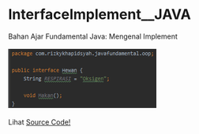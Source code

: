 # InterfaceImplement__JAVA
Bahan Ajar Fundamental Java: Mengenal Implement<br><br>
<img src="https://github.com/RizkyKhapidsyah/InterfaceImplement__JAVA/blob/master/results/001.PNG"><br><br>
Lihat <a href="https://github.com/RizkyKhapidsyah/InterfaceImplement__JAVA/tree/master/src/com/rizkykhapidsyah/javafundamental/oop">Source Code!</a>

